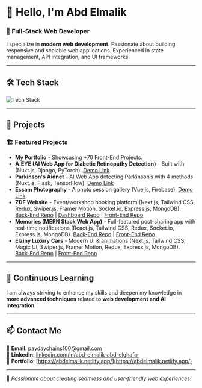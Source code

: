 # 👋 Hello, I'm Abd Elmalik

### 🚀 Full-Stack Web Developer

I specialize in **modern web development**. Passionate about building responsive and scalable web applications. Experienced in state management, API integration, and UI frameworks.

---

## 🛠️ Tech Stack
<img src="https://skillicons.dev/icons?i=html,css,js,ts,python,sass,bootstrap,tailwind,vue,nuxt,react,next,pinia,redux,vite,nodejs,express,django,mongodb,mysql,postgres,git,github,npm,vscode,postman,firebase,vercel,netlify" alt="Tech Stack" />

---

## 📌 Projects

### 🏗️ **Featured Projects**
- **[My Portfolio](https://abdelmalik.netlify.app/)** - Showcasing +70 Front-End Projects.
- **A.EYE (AI Web App for Diabetic Retinopathy Detection)** - Built with (Nuxt.js, Django, PyTorch). [Demo Link](#)
- **Parkinson's Aidnet** - AI Web App detecting Parkinson’s with 4 methods (Nuxt.js, Flask, TensorFlow). [Demo Link](#)
- **Essam Photography** - A photo session gallery (Vue.js, Firebase). [Demo Link](#)
- **ZDF Website** - Event/workshop booking platform (Next.js, Tailwind CSS, Redux, Swiper.js, Framer Motion, Socket.io, Express.js, MongoDB). [Back-End Repo](#) | [Dashboard Repo](#) | [Front-End Repo](#)
- **Memories (MERN Stack Web App)** - Full-featured post-sharing app with real-time notifications (React.js, Tailwind CSS, Redux, Socket.io, Express.js, MongoDB). [Back-End Repo](#) | [Front-End Repo](#)
- **Elziny Luxury Cars** - Modern UI & animations (Next.js, Tailwind CSS, Magic UI, Swiper.js, Framer Motion, Redux, Express.js, MongoDB). [Back-End Repo](#) | [Front-End Repo](#)

---

## 📖 Continuous Learning
I am always striving to enhance my skills and deepen my knowledge in **more advanced techniques** related to **web development and AI integration**.

---

## 📫 Contact Me

📧 **Email**: [paydaychains100@gmail.com](mailto:paydaychains100@gmail.com)  
🌟 **LinkedIn**: [linkedin.com/in/abd-elmalik-abd-elghafar](http://linkedin.com/in/abd-elmalik-abd-elghafar)  
📂 **Portfolio**: [https://abdelmalik.netlify.app/](https://abdelmalik.netlify.app/)

---

🚀 *Passionate about creating seamless and user-friendly web experiences!*

